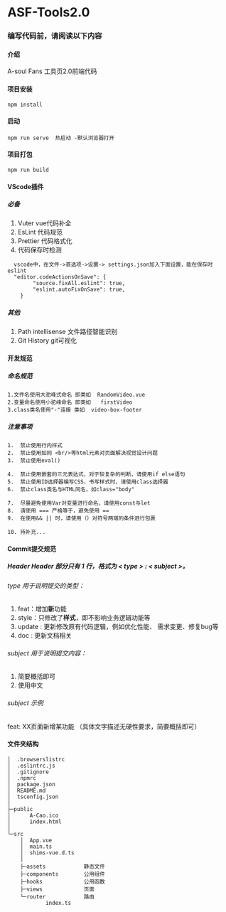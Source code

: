# ASF-Tools2.0


### 编写代码前，请阅读以下内容


#### 介绍
A-soul Fans 工具页2.0前端代码
#### 项目安装

```
npm install
```

#### 启动
```
npm run serve  热启动 -默认浏览器打开
```

#### 项目打包
```
npm run build
```
#### VScode插件
##### 必备
1. Vuter                    vue代码补全
2. EsLint                   代码规范
3. Prettier                 代码格式化
4. 代码保存时检测
```
  vscode中，在文件->首选项->设置-> settings.json加入下面设置，能在保存时eslint
  "editor.codeActionsOnSave": {
        "source.fixAll.eslint": true,
        "eslint.autoFixOnSave": true,
    }
```
##### 其他
1. Path intellisense        文件路径智能识别
2. Git  History             git可视化

####


#### 开发规范

##### 命名规范
```
1.文件名使用大驼峰式命名 即类如  RandomVideo.vue
2.变量命名使用小驼峰命名 即类如	firstVideo
3.class类名使用"-"连接 类如  video-box-footer
```
##### 注意事项
```
1.  禁止使用行内样式
2.  禁止使用如同 <br/>等html元素对页面解决视觉设计问题
3.  禁止使用eval()

4.  禁止使用嵌套的三元表达式，对于较复杂的判断，请使用if else语句
5.  禁止使用ID选择器编写CSS，书写样式时，请使用class选择器
6. 	禁止class类名与HTML同名，如class="body"

7.  尽量避免使用Var对变量进行命名，请使用const与let
8.  请使用 === 严格等于，避免使用 ==
9.  在使用&& || 时，请使用（）对符号两端的条件进行包裹

10. 待补充...
```


#### Commit提交规范

##### Header Header 部分只有 1 行，格式为 < type > : < subject >。

###### type 用于说明提交的类型： 

1. feat：增加**新**功能
2. style：只修改了**样式**，即不影响业务逻辑功能等
3. update :  更新修改原有代码逻辑，例如优化性能、 需求变更、修复bug等
4. doc :  更新文档相关

###### subject 用于说明提交内容：

1. 简要概括即可
2. 使用中文

###### subject 示例

feat: XX页面新增某功能 （具体文字描述无硬性要求，简要概括即可）

#### 文件夹结构

```
│  .browserslistrc		
│  .eslintrc.js
│  .gitignore
│  .npmrc
│  package.json
│  README.md		
│  tsconfig.json	
│  
├─public		
│      A-Cao.ico
│      index.html
│      
└─src
    │  App.vue			
    │  main.ts
    │  shims-vue.d.ts	
    │  
    ├─assets			静态文件
    ├─components		公用组件
    ├─hooks				公用函数
    ├─views				页面
    └─router			路由
            index.ts

```

